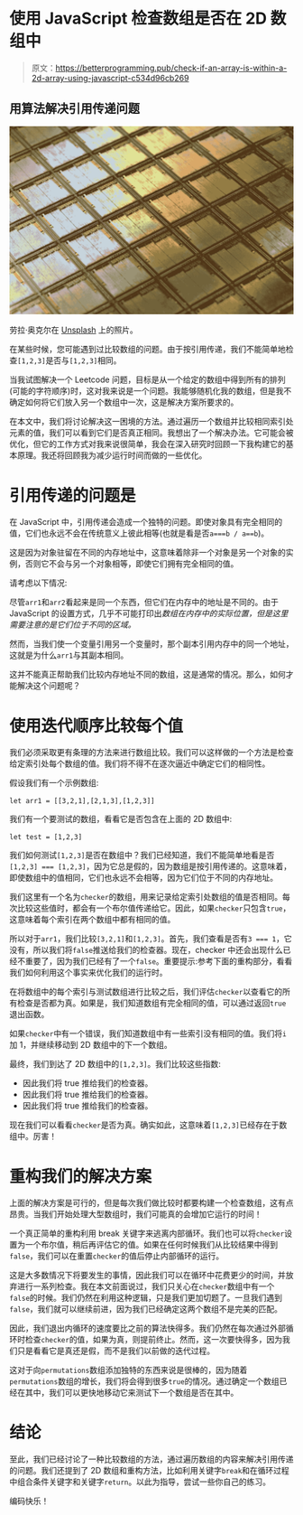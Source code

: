 # 使用 JavaScript 检查数组是否在 2D 数组中

> 原文：<https://betterprogramming.pub/check-if-an-array-is-within-a-2d-array-using-javascript-c534d96cb269>

## 用算法解决引用传递问题

![](img/52379bea3de8da8265abbf144eb9710b.png)

劳拉·奥克尔在 [Unsplash](https://unsplash.com?utm_source=medium&utm_medium=referral) 上的照片。

在某些时候，您可能遇到过比较数组的问题。由于按引用传递，我们不能简单地检查`[1,2,3]`是否与`[1,2,3]`相同。

当我试图解决一个 Leetcode 问题，目标是从一个给定的数组中得到所有的排列(可能的字符顺序)时，这对我来说是一个问题。我能够随机化我的数组，但是我不确定如何将它们放入另一个数组中一次，这是解决方案所要求的。

在本文中，我们将讨论解决这一困境的方法。通过遍历一个数组并比较相同索引处元素的值，我们可以看到它们是否真正相同。我想出了一个解决办法。它可能会被优化，但它的工作方式对我来说很简单，我会在深入研究时回顾一下我构建它的基本原理。我还将回顾我为减少运行时间而做的一些优化。

# 引用传递的问题是

在 JavaScript 中，引用传递会造成一个独特的问题。即使对象具有完全相同的值，它们也永远不会在传统意义上彼此相等(也就是看是否`a===b / a==b`)。

这是因为对象驻留在不同的内存地址中，这意味着除非一个对象是另一个对象的实例，否则它不会与另一个对象相等，即使它们拥有完全相同的值。

请考虑以下情况:

尽管`arr1`和`arr2`看起来是同一个东西，但它们在内存中的地址是不同的。由于 JavaScript 的设置方式，几乎不可能打印出*数组在内存中的实际位置，但是这里需要注意的是它们位于不同的区域。*

然而，当我们使一个变量引用另一个变量时，那个副本引用内存中的同一个地址，这就是为什么`arr1`与其副本相同。

这并不能真正帮助我们比较内存地址不同的数组，这是通常的情况。那么，如何才能解决这个问题呢？

# 使用迭代顺序比较每个值

我们必须采取更有条理的方法来进行数组比较。我们可以这样做的一个方法是检查给定索引处每个数组的值。我们将不得不在逐次逼近中确定它们的相同性。

假设我们有一个示例数组:

```
let arr1 = [[3,2,1],[2,1,3],[1,2,3]]
```

我们有一个要测试的数组，看看它是否包含在上面的 2D 数组中:

```
let test = [1,2,3]
```

我们如何测试`[1,2,3]`是否在数组中？我们已经知道，我们不能简单地看是否`[1,2,3] === [1,2,3]`，因为它总是假的，因为数组是按引用传递的。这意味着，即使数组中的值相同，它们也永远不会相等，因为它们位于不同的内存地址。

我们这里有一个名为`checker`的数组，用来记录给定索引处数组的值是否相同。每次比较这些值时，都会有一个布尔值传递给它。因此，如果`checker`只包含`true`，这意味着每个索引在两个数组中都有相同的值。

所以对于`arr1`，我们比较`[3,2,1]`和`[1,2,3]`。首先，我们查看是否有`3 === 1`，它没有，所以我们将`false`推送给我们的检查器。现在，checker 中还会出现什么已经不重要了，因为我们已经有了一个`false`。重要提示:参考下面的重构部分，看看我们如何利用这个事实来优化我们的运行时。

在将数组中的每个索引与测试数组进行比较之后，我们评估`checker`以查看它的所有检查是否都为真。如果是，我们知道数组有完全相同的值，可以通过返回`true`退出函数。

如果`checker`中有一个错误，我们知道数组中有一些索引没有相同的值。我们将`i`加 1，并继续移动到 2D 数组中的下一个数组。

最终，我们到达了 2D 数组中的`[1,2,3]`。我们比较这些指数:

*   因此我们将 true 推给我们的检查器。
*   因此我们将 true 推给我们的检查器。
*   因此我们将 true 推给我们的检查器。

现在我们可以看看`checker`是否为真。确实如此，这意味着`[1,2,3]`已经存在于数组中。厉害！

# 重构我们的解决方案

上面的解决方案是可行的，但是每次我们做比较时都要构建一个检查数组，这有点昂贵。当我们开始处理大型数组时，我们可能真的会增加它运行的时间！

一个真正简单的重构利用 break 关键字来逃离内部循环。我们也可以将`checker`设置为一个布尔值，稍后再评估它的值。如果在任何时候我们从比较结果中得到`false`，我们可以在重置`checker`的值后停止内部循环的运行。

这是大多数情况下将要发生的事情，因此我们可以在循环中花费更少的时间，并放弃进行一系列检查。我在本文前面说过，我们只关心在`checker`数组中有一个`false`的时候。我们仍然在利用这种逻辑，只是我们更加切题了。一旦我们遇到`false`，我们就可以继续前进，因为我们已经确定这两个数组不是完美的匹配。

因此，我们退出内循环的速度要比之前的算法快得多。我们仍然在每次通过外部循环时检查`checker`的值，如果为真，则提前终止。然而，这一次要快得多，因为我们只是看看它是真还是假，而不是我们以前做的迭代过程。

这对于向`permutations`数组添加独特的东西来说是很棒的，因为随着`permutations`数组的增长，我们将会得到很多`true`的情况。通过确定一个数组已经在其中，我们可以更快地移动它来测试下一个数组是否在其中。

# 结论

至此，我们已经讨论了一种比较数组的方法，通过遍历数组的内容来解决引用传递的问题。我们还提到了 2D 数组和重构方法，比如利用关键字`break`和在循环过程中组合条件关键字和关键字`return`。以此为指导，尝试一些你自己的练习。

编码快乐！